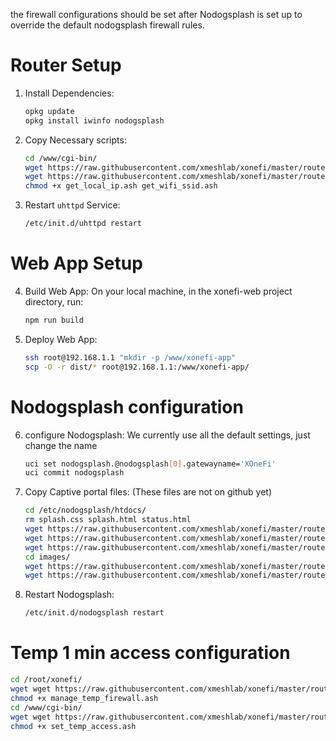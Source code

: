 the firewall configurations should be set after Nodogsplash is set up to override the default nodogsplash firewall rules.

# Router Setup

1. Install Dependencies:
   ```sh
   opkg update
   opkg install iwinfo nodogsplash
   ```
1. Copy Necessary scripts:
   ```sh
   cd /www/cgi-bin/
   wget https://raw.githubusercontent.com/xmeshlab/xonefi/master/router/get_local_ip.ash
   wget https://raw.githubusercontent.com/xmeshlab/xonefi/master/router/get_wifi_ssid.ash
   chmod +x get_local_ip.ash get_wifi_ssid.ash
   ```
1. Restart `uhttpd` Service:
   ```sh
   /etc/init.d/uhttpd restart
   ```

# Web App Setup

4. Build Web App:
   On your local machine, in the xonefi-web project directory, run:
   ```sh
   npm run build
   ```
1. Deploy Web App:
   ```sh
   ssh root@192.168.1.1 "mkdir -p /www/xonefi-app"
   scp -O -r dist/* root@192.168.1.1:/www/xonefi-app/
   ```

# Nodogsplash configuration

6. configure Nodogsplash:
   We currently use all the default settings, just change the name
   ```sh
   uci set nodogsplash.@nodogsplash[0].gatewayname='XOneFi'
   uci commit nodogsplash
   ```
1. Copy Captive portal files: (These files are not on github yet)
   ```sh
   cd /etc/nodogsplash/htdocs/
   rm splash.css splash.html status.html
   wget https://raw.githubusercontent.com/xmeshlab/xonefi/master/router/splash.html
   wget https://raw.githubusercontent.com/xmeshlab/xonefi/master/router/splash.css
   wget https://raw.githubusercontent.com/xmeshlab/xonefi/master/router/status.html
   cd images/
   wget https://raw.githubusercontent.com/xmeshlab/xonefi/master/router/xmesh-favicon.jpg
   wget https://raw.githubusercontent.com/xmeshlab/xonefi/master/router/xonefi-logo.jpg
   ```
1. Restart Nodogsplash:
   ```sh
   /etc/init.d/nodogsplash restart
   ```

# Temp 1 min access configuration

```sh
cd /root/xonefi/
wget wget https://raw.githubusercontent.com/xmeshlab/xonefi/master/router/manage_temp_firewall.ash
chmod +x manage_temp_firewall.ash
cd /www/cgi-bin/
wget wget https://raw.githubusercontent.com/xmeshlab/xonefi/master/router/set_temp_access.ash
chmod +x set_temp_access.ash
```

